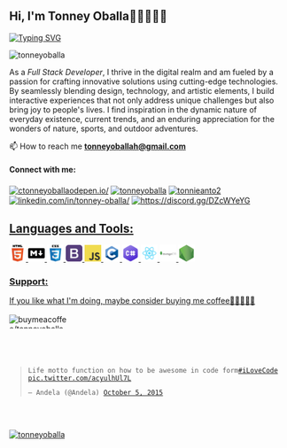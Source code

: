 ## Hi, I'm Tonney Oballa👋🏽👨🏾‍💻

[![Typing SVG][def2]](https://git.io/typing-svg)
<p align="left"> <img src="https://komarev.com/ghpvc/?username=tonneyoballa&label=Profile%20views&color=0e75b6&style=flat" alt="tonneyoballa" /> </p>



As a <em>Full Stack Developer</em>, I thrive in the digital realm and am fueled by a passion for crafting innovative solutions using cutting-edge technologies. By seamlessly blending design, technology, and artistic elements, I build interactive experiences that not only address unique challenges but also bring joy to people's lives. I find inspiration in the dynamic nature of everyday existence, current trends, and an enduring appreciation for the wonders of nature, sports, and outdoor adventures.

📫 How to reach me **tonneyoballah@gmail.com**

<h4 align="left">Connect with me:</h4>
<p align="left">
<a href="https://codepen.io/ctonneyoballaodepen.io/" target="blank"><img align="center" src="https://raw.githubusercontent.com/rahuldkjain/github-profile-readme-generator/master/src/images/icons/Social/codepen.svg" alt="ctonneyoballaodepen.io/" height="20" width="20" /></a>
<a href="https://dev.to/tonneyoballa" target="blank"><img align="center" src="https://raw.githubusercontent.com/rahuldkjain/github-profile-readme-generator/master/src/images/icons/Social/devto.svg" alt="tonneyoballa" height="20" width="20" /></a>
<a href="https://twitter.com/tonnieanto2" target="blank"><img align="center" src="https://raw.githubusercontent.com/rahuldkjain/github-profile-readme-generator/master/src/images/icons/Social/twitter.svg" alt="tonnieanto2" height="20" width="20" /></a>
<a href="https://linkedin.com/in/linkedin.com/in/tonney-oballa/" target="blank"><img align="center" src="https://raw.githubusercontent.com/rahuldkjain/github-profile-readme-generator/master/src/images/icons/Social/linked-in-alt.svg" alt="linkedin.com/in/tonney-oballa/" height="20" width="20" /></a>
<a href="https://discord.gg/https://discord.gg/DZcWYeYG" target="blank"><img align="center" src="https://raw.githubusercontent.com/rahuldkjain/github-profile-readme-generator/master/src/images/icons/Social/discord.svg" alt="https://discord.gg/DZcWYeYG" height="20" width="20" />
</p>

## Languages and Tools:
<code><img height="30" src="https://github.com/github/explore/blob/main/topics/html/html.png"></code>
<code><img height="30" src="https://github.com/github/explore/blob/main/topics/markdown/markdown.png"></code>
<code><img height="30" src="https://github.com/github/explore/blob/main/topics/css/css.png"></code>
<code><img height="30" src="https://github.com/github/explore/blob/main/topics/bootstrap/bootstrap.png"></code>
<code><img height="30" src="https://raw.githubusercontent.com/github/explore/80688e429a7d4ef2fca1e82350fe8e3517d3494d/topics/javascript/javascript.png"></code>
<code><img height="30" src="https://github.com/github/explore/blob/main/topics/c/c.png"></code>
<code><img height="30" src="https://github.com/github/explore/blob/main/topics/csharp/csharp.png"></code>
<code><img height="30" src="https://raw.githubusercontent.com/github/explore/80688e429a7d4ef2fca1e82350fe8e3517d3494d/topics/react/react.png"></code>
<code><img height="30" src="https://github.com/github/explore/blob/main/topics/mongodb/mongodb.png"></code>
<code><img height="30" src="https://raw.githubusercontent.com/github/explore/80688e429a7d4ef2fca1e82350fe8e3517d3494d/topics/nodejs/nodejs.png"></code>

[def2]: https://readme-typing-svg.herokuapp.com?size=25&color=e5c99f&center=true&width=800&lines=Welcome+to+my+profile.+Feel+free+to+connect.

<h3 align="left">Support:</h3>
  <p>
    If you like what I'm doing, maybe consider buying me coffee🥺👉🏽👈🏽 <br><br>
    <a href="https://www.buymeacoffee.com/buymeacoffee/tonneyoballa(https://www.buymeacoffee.com/tonneyoballa)" target="blank"> <img align="left" src="https://cdn.buymeacoffee.com/buttons/v2/default-yellow.png" height="25" width="105" alt="buymeacoffee/tonneyoballa"></a>
  </p>
<br><br>

<br>
<code> <blockquote class="twitter-tweet"><p lang="en" dir="ltr">Life motto function on how to be awesome in code form<a href="https://twitter.com/hashtag/iLoveCode?src=hash&amp;ref_src=twsrc%5Etfw">#iLoveCode</a> <a href="http://t.co/acyulhUl7L">pic.twitter.com/acyulhUl7L</a></p>&mdash; Andela (@Andela) <a href="https://twitter.com/Andela/status/651006471271022592?ref_src=twsrc%5Etfw">October 5, 2015</a></blockquote> 
</code>
<br>

<p align="left"> <a href="https://github.com/ryo-ma/github-profile-trophy"><img src="https://github-profile-trophy.vercel.app/?username=tonneyoballa" alt="tonneyoballa" /></a> </p>


